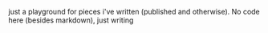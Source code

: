 just a playground for pieces i've written (published and otherwise). No code here (besides markdown), just writing

